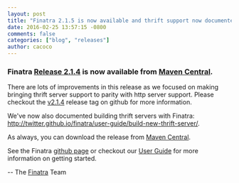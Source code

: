 ```yaml
---
layout: post
title: "Finatra 2.1.5 is now available and thrift support now documented!"
date: 2016-02-25 13:57:15 -0800
comments: false
categories: ["blog", "releases"]
author: cacoco
---
```


###  Finatra [Release 2.1.4](https://github.com/twitter/finatra/releases/tag/v2.1.4) is now available from [Maven Central][maven-central].

There are lots of improvements in this release as we focused on making bringing thrift server support to parity with http server support. Please checkout the [v2.1.4](https://github.com/twitter/finatra/releases/tag/v2.1.4) release tag on github for more information.

We've now also documented building thrift servers with Finatra: http://twitter.github.io/finatra/user-guide/build-new-thrift-server/.

As always, you can download the release from [Maven Central][maven-central].

See the Finatra [github page](https://github.com/twitter/finatra) or checkout our [User Guide](/finatra/user-guide) for more information on getting started.

-- The [Finatra](https://groups.google.com/forum/#!forum/finatra-users) Team

[maven-central]: http://search.maven.org/#search%7Cga%7C1%7Cg%3A%22com.twitter.finatra%22%20AND%20v%3A%222.1.4%22
